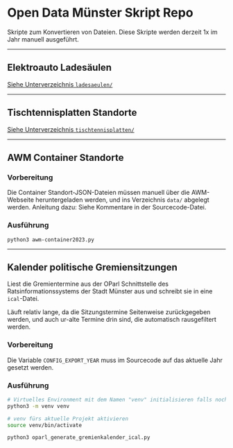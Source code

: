 # Open Data Münster Skript Repo
Skripte zum Konvertieren von Dateien. Diese Skripte werden derzeit 1x im Jahr manuell ausgeführt.

--------------
## Elektroauto Ladesäulen

[Siehe Unterverzeichnis `ladesaeulen/`](ladesaeulen)


--------------
## Tischtennisplatten Standorte

[Siehe Unterverzeichnis `tischtennisplatten/`](tischtennisplatten)

--------------

## AWM Container Standorte

### Vorbereitung
Die Container Standort-JSON-Dateien müssen manuell über die AWM-Webseite heruntergeladen werden, und ins Verzeichnis `data/` abgelegt werden. Anleitung dazu: Siehe Kommentare in der Sourcecode-Datei.

### Ausführung
```
python3 awm-container2023.py
```

--------------

## Kalender politische Gremiensitzungen

Liest die Gremientermine aus der OParl Schnittstelle des Ratsinformationssystems der Stadt Münster aus und schreibt sie in eine `ical`-Datei.

Läuft relativ lange, da die Sitzungstermine Seitenweise zurückgegeben werden, und auch ur-alte Termine drin sind, die automatisch rausgefiltert werden.

### Vorbereitung

Die Variable `CONFIG_EXPORT_YEAR` muss im Sourcecode auf das aktuelle Jahr gesetzt werden.

### Ausführung

```bash
# Virtuelles Environment mit dem Namen "venv" initialisieren falls noch kein venv-Unterverzeichnis da ist:
python3 -m venv venv

# venv fürs aktuelle Projekt aktivieren
source venv/bin/activate

python3 oparl_generate_gremienkalender_ical.py
```

